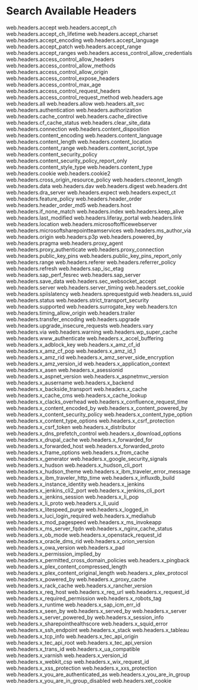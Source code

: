 # Search Available Headers

web.headers.accept
web.headers.accept_ch
web.headers.accept_ch_lifetime
web.headers.accept_charset
web.headers.accept_encoding
web.headers.accept_language
web.headers.accept_patch
web.headers.accept_range
web.headers.accept_ranges
web.headers.access_control_allow_credentials
web.headers.access_control_allow_headers
web.headers.access_control_allow_methods
web.headers.access_control_allow_origin
web.headers.access_control_expose_headers
web.headers.access_control_max_age
web.headers.access_control_request_headers
web.headers.access_control_request_method
web.headers.age
web.headers.all
web.headers.allow
web.headers.alt_svc
web.headers.authentication
web.headers.authorization
web.headers.cache_control
web.headers.cache_directive
web.headers.cf_cache_status
web.headers.clear_site_data
web.headers.connection
web.headers.content_disposition
web.headers.content_encoding
web.headers.content_language
web.headers.content_length
web.headers.content_location
web.headers.content_range
web.headers.content_script_type
web.headers.content_security_policy
web.headers.content_security_policy_report_only
web.headers.content_style_type
web.headers.content_type
web.headers.cookie
web.headers.cookie2
web.headers.cross_origin_resource_policy
web.headers.cteonnt_length
web.headers.data
web.headers.dav
web.headers.digest
web.headers.dnt
web.headers.dra_server
web.headers.expect
web.headers.expect_ct
web.headers.feature_policy
web.headers.header_order
web.headers.header_order_md5
web.headers.host
web.headers.if_none_match
web.headers.index
web.headers.keep_alive
web.headers.last_modified
web.headers.liferay_portal
web.headers.link
web.headers.location
web.headers.microsoftofficewebserver
web.headers.microsoftsharepointteamservices
web.headers.ms_author_via
web.headers.origin
web.headers.p3p
web.headers.powered_by
web.headers.pragma
web.headers.proxy_agent
web.headers.proxy_authenticate
web.headers.proxy_connection
web.headers.public_key_pins
web.headers.public_key_pins_report_only
web.headers.range
web.headers.referer
web.headers.referrer_policy
web.headers.refresh
web.headers.sap_isc_etag
web.headers.sap_perf_fesrec
web.headers.sap_server
web.headers.save_data
web.headers.sec_websocket_accept
web.headers.server
web.headers.server_timing
web.headers.set_cookie
web.headers.spiislatency
web.headers.sprequestguid
web.headers.ss_uuid
web.headers.status
web.headers.strict_transport_security
web.headers.supported
web.headers.surrogate_key
web.headers.tcn
web.headers.timing_allow_origin
web.headers.trailer
web.headers.transfer_encoding
web.headers.upgrade
web.headers.upgrade_insecure_requests
web.headers.vary
web.headers.via
web.headers.warning
web.headers.wp_super_cache
web.headers.www_authenticate
web.headers.x_accel_buffering
web.headers.x_adblock_key
web.headers.x_amz_cf_id
web.headers.x_amz_cf_pop
web.headers.x_amz_id_1
web.headers.x_amz_rid
web.headers.x_amz_server_side_encryption
web.headers.x_amz_version_id
web.headers.x_application_context
web.headers.x_asen
web.headers.x_asessionid
web.headers.x_aspnet_version
web.headers.x_aspnetmvc_version
web.headers.x_ausername
web.headers.x_backend
web.headers.x_backside_transport
web.headers.x_cache
web.headers.x_cache_cms
web.headers.x_cache_lookup
web.headers.x_clacks_overhead
web.headers.x_confluence_request_time
web.headers.x_content_encoded_by
web.headers.x_content_powered_by
web.headers.x_content_security_policy
web.headers.x_content_type_option
web.headers.x_content_type_options
web.headers.x_csrf_protection
web.headers.x_csrf_token
web.headers.x_distributor
web.headers.x_dns_prefetch_control
web.headers.x_download_options
web.headers.x_drupal_cache
web.headers.x_forwarded_for
web.headers.x_forwarded_host
web.headers.x_forwarded_proto
web.headers.x_frame_options
web.headers.x_from_cache
web.headers.x_generator
web.headers.x_google_security_signals
web.headers.x_hudson
web.headers.x_hudson_cli_port
web.headers.x_hudson_theme
web.headers.x_ibm_traveler_error_message
web.headers.x_ibm_traveler_http_time
web.headers.x_influxdb_build
web.headers.x_instance_identity
web.headers.x_jenkins
web.headers.x_jenkins_cli2_port
web.headers.x_jenkins_cli_port
web.headers.x_jenkins_session
web.headers.x_li_pop
web.headers.x_li_proto
web.headers.x_li_uuid
web.headers.x_litespeed_purge
web.headers.x_logged_in
web.headers.x_luci_login_required
web.headers.x_mediahub
web.headers.x_mod_pagespeed
web.headers.x_ms_invokeapp
web.headers.x_ms_server_fqdn
web.headers.x_nginx_cache_status
web.headers.x_ob_mode
web.headers.x_openstack_request_id
web.headers.x_oracle_dms_rid
web.headers.x_orion_version
web.headers.x_owa_version
web.headers.x_pad
web.headers.x_permission_implied_by
web.headers.x_permitted_cross_domain_policies
web.headers.x_pingback
web.headers.x_plex_content_compressed_length
web.headers.x_plex_content_original_length
web.headers.x_plex_protocol
web.headers.x_powered_by
web.headers.x_proxy_cache
web.headers.x_rack_cache
web.headers.x_rancher_version
web.headers.x_req_host
web.headers.x_req_url
web.headers.x_request_id
web.headers.x_required_permission
web.headers.x_robots_tag
web.headers.x_runtime
web.headers.x_sap_icm_err_id
web.headers.x_seen_by
web.headers.x_served_by
web.headers.x_server
web.headers.x_server_powered_by
web.headers.x_session_info
web.headers.x_sharepointhealthscore
web.headers.x_squid_error
web.headers.x_ssh_endpoint
web.headers.x_stack
web.headers.x_tableau
web.headers.x_tcp_info
web.headers.x_tec_api_origin
web.headers.x_tec_api_root
web.headers.x_tec_api_version
web.headers.x_trans_id
web.headers.x_ua_compatible
web.headers.x_varnish
web.headers.x_version_id
web.headers.x_webkit_csp
web.headers.x_wix_request_id
web.headers.x_xss_protection
web.headers.x_xxs_protection
web.headers.x_you_are_authenticated_as
web.headers.x_you_are_in_group
web.headers.x_you_are_in_group_disabled
web.headers.xet_cookie
